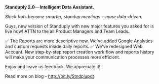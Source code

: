 **Standuply 2.0 — Intelligent Data Assistant.** 

*Slack bots become smarter, standup meetings — more data-driven.*

Guys, new version of Standuply with new major features you asked for is live now! ATTN to the all Product Managers and Team Leads.

✅ The Reports are more descriptive now. We've added Google Analytics and custom requests inside daily reports.
✅ We've redesigned Web Account. New step-by-step report creation work flow and reports history will make your communication processes more efficient.

Enjoy and leave us feedback. We appreciate it!

Read more on blog - http://bit.ly/Stndplupdt

